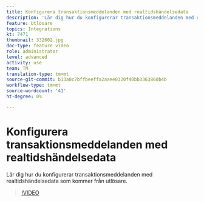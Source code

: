 ```yaml
---
title: Konfigurera transaktionsmeddelanden med realtidshändelsedata
description: 'Lär dig hur du konfigurerar transaktionsmeddelanden med realtidshändelsedata som kommer från utlösare. '
feature: Utlösare
topics: Integrations
kt: 7471
thumbnail: 332602.jpg
doc-type: feature video
role: administrator
level: advanced
activity: use
team: TM
translation-type: tm+mt
source-git-commit: b13a0c7bffbeeffa2aaee0320f40bb3363860b4b
workflow-type: tm+mt
source-wordcount: '41'
ht-degree: 0%

---
```



# Konfigurera transaktionsmeddelanden med realtidshändelsedata

Lär dig hur du konfigurerar transaktionsmeddelanden med realtidshändelsedata som kommer från utlösare.

>[!VIDEO](https://video.tv.adobe.com/v/332602?quality=12)
